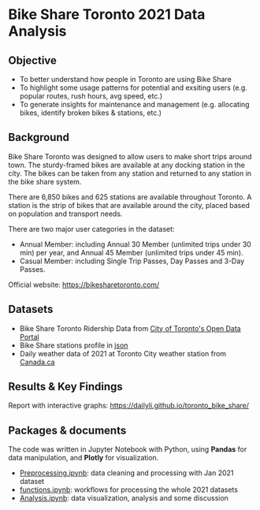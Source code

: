 # Bike Share Toronto 2021 Data Analysis

## Objective

- To better understand how people in Toronto are using Bike Share
- To highlight some usage patterns for potential and exsiting users (e.g. popular routes, rush hours, avg speed, etc.)
- To generate insights for maintenance and management (e.g. allocating bikes, identify broken bikes & stations, etc.)

## Background

Bike Share Toronto was designed to allow users to make short trips around town. The sturdy-framed bikes are available at any docking station in the city. The bikes can be taken from any station and returned to any station in the bike share system. 

There are 6,850 bikes and 625 stations are available throughout Toronto. A station is the strip of bikes that are available around the city, placed based on population and transport needs.

There are two major user categories in the dataset:
- Annual Member: including Annual 30 Member (unlimited trips under 30 min) per year, and Annual 45 Member (unlimited trips under 45 min).
- Casual Member: including Single Trip Passes, Day Passes and 3-Day Passes.

Official website: https://bikesharetoronto.com/

## Datasets

- Bike Share Toronto Ridership Data from [City of Toronto's Open Data Portal](https://open.toronto.ca/dataset/bike-share-toronto-ridership-data/)
- Bike Share stations profile in [json](https://tor.publicbikesystem.net/ube/gbfs/v1/en/station_information)
- Daily weather data of 2021 at Toronto City weather station from [Canada.ca](https://climate.weather.gc.ca/historical_data/search_historic_data_e.html)

## Results & Key Findings

Report with interactive graphs: https://dailyli.github.io/toronto_bike_share/

## Packages & documents

The code was written in Jupyter Notebook with Python, using **Pandas** for data manipulation, and **Plotly** for visualization.
- [Preprocessing.ipynb](https://github.com/dailyLi/toronto_bike_share/blob/main/Preprocessing.ipynb): data cleaning and processing with Jan 2021 dataset
- [functions.ipynb](https://github.com/dailyLi/toronto_bike_share/blob/main/functions.ipynb): workflows for processing the whole 2021 datasets
- [Analysis.ipynb](https://github.com/dailyLi/toronto_bike_share/blob/main/Analysis.ipynb): data visualization, analysis and some discussion


